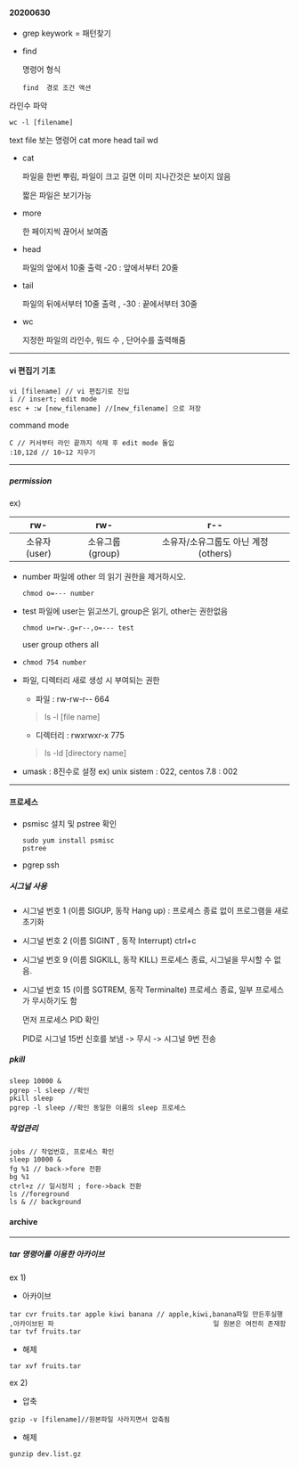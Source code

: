 #### 20200630

- grep keywork = 패턴찾기

- find

  명령어 형식

  ```
  find  경로 조건 액션
  ```

  

라인수 파악

```
wc -l [filename]
```

text file 보는 명령어 cat more head tail wd

- cat

  파일을 한번 뿌림, 파일이 크고 길면 이미 지나간것은 보이지 않음

  짧은 파일은 보기가능

- more

  한 페이지씩 끊어서 보여줌

- head 

  파일의 앞에서 10줄 출력  -20 : 앞에서부터 20줄

- tail 

  파일의 뒤에서부터 10줄 출력 , -30 : 끝에서부터 30줄

- wc

  지정한 파일의 라인수, 워드 수 , 단어수를 출력해줌



-----



#### vi 편집기 기초

```
vi [filename] // vi 편집기로 진입
i // insert; edit mode
esc + :w [new_filename] //[new_filename] 으로 저장
```



command mode

```
C // 커서부터 라인 끝까지 삭제 후 edit mode 돌입
:10,12d // 10~12 지우기
```

-----

##### permission

ex)

|     rw-      |       rw-       |                 r--                  |
| :----------: | :-------------: | :----------------------------------: |
| 소유자(user) | 소유그룹(group) | 소유자/소유그룹도 아닌 계정 (others) |



- number  파일에  other 의 읽기 권한을 제거하시오.

  `chmod o=--- number`

- test  파일에  user는 읽고쓰기, group은 읽기, other는 권한없음

  `chmod u=rw-.g=r--,o=--- test`

  user group others all

- `chmod 754 number`

- 파일, 디렉터리 새로 생성 시 부여되는 권한

  - 파일 : rw-rw-r--  664

  > ls -l [file name]

  - 디렉터리 :  rwxrwxr-x 775

  > ls -ld [directory name]

- umask : 8진수로 설정 ex) unix sistem : 022, centos 7.8 : 002

-----

#### 프로세스

- psmisc 설치 및 pstree 확인

  ```
  sudo yum install psmisc
  pstree
  ```

  

- pgrep ssh



##### 시그널 사용

- 시그널 번호 1 (이름 SIGUP, 동작 Hang up) : 프로세스 종료 없이 프로그램을 새로 초기화

- 시그널 번호 2 (이름 SIGINT , 동작 Interrupt) ctrl+c

- 시그널 번호 9 (이름 SIGKILL, 동작 KILL) 프로세스 종료, 시그널을 무시할 수 없음.

- 시그널 번호 15 (이름 SGTREM, 동작 Terminalte) 프로세스 종료, 일부 프로세스가 무시하기도 함

  먼저 프로세스 PID  확인

  PID로 시그널 15번 신호를 보냄 -> 무시 -> 시그널 9번 전송

##### pkill

```
sleep 10000 &
pgrep -l sleep //확인
pkill sleep
pgrep -l sleep //확인 동일한 이름의 sleep 프로세스
```

##### 작업관리

```
jobs // 작업번호, 프로세스 확인
sleep 10000 &
fg %1 // back->fore 전환
bg %1
ctrl+z // 일시정지 ; fore->back 전환
ls //foreground
ls & // background
```

#### archive

-----

##### tar 명령어를 이용한 아카이브

ex 1)

- 아카이브

```
tar cvr fruits.tar apple kiwi banana // apple,kiwi,banana파일 만든후실행 ,아카이브된 파										  일 원본은 여전히 존재함
tar tvf fruits.tar
```

- 해제

```
tar xvf fruits.tar
```

ex 2)

- 압축

```
gzip -v [filename]//원본파일 사라지면서 압축됨
```

- 해제

```
gunzip dev.list.gz
```

